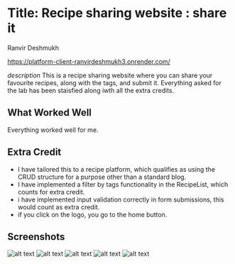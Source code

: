 # Title: Recipe sharing website : share it 
Ranvir Deshmukh 

https://platform-client-ranvirdeshmukh3.onrender.com/


*description*
This is a recipe sharing website where you can share your favourite recipes, along with the tags, and submit it. Everything asked for the lab has been staisfied along iwth all the extra credits.


## What Worked Well
Everything worked well for me.


## Extra Credit
- I have tailored this to a recipe platform, which qualifies as using the CRUD structure for a purpose other than a standard blog.
- I have implemented a filter by tags functionality in the RecipeList, which counts for extra credit.
- i have implemented input validation correctly in form submissions, this would count as extra credit.
- if you click on the logo, you go to the  home button.

## Screenshots
![alt text](<screenshots/Screenshot 2024-05-08 at 12.44.56 AM.png>)
 ![alt text](<screenshots/Screenshot 2024-05-08 at 12.45.04 AM.png>)
  ![alt text](<screenshots/Screenshot 2024-05-08 at 12.45.16 AM.png>)
   ![alt text](<screenshots/Screenshot 2024-05-08 at 12.45.23 AM.png>)
    ![alt text](<screenshots/Screenshot 2024-05-08 at 12.45.34 AM.png>)